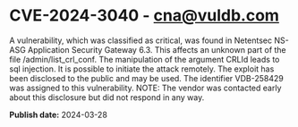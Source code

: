 # CVE-2024-3040 - cna@vuldb.com

A vulnerability, which was classified as critical, was found in Netentsec NS-ASG Application Security Gateway 6.3. This affects an unknown part of the file /admin/list_crl_conf. The manipulation of the argument CRLId leads to sql injection. It is possible to initiate the attack remotely. The exploit has been disclosed to the public and may be used. The identifier VDB-258429 was assigned to this vulnerability. NOTE: The vendor was contacted early about this disclosure but did not respond in any way.

**Publish date:** 2024-03-28

